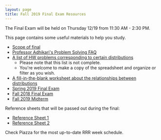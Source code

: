 ```yaml
---
layout: page
title: Fall 2019 Final Exam Resources
---
```


The Final Exam will be held on Thursday 12/19 from 11:30 AM - 2:30 PM.

This page contains some useful materials to help you study.

* [Scope of final](/final_contents)
* [Professor Adhikari's Problem Solving FAQ](https://www.stat.berkeley.edu/~ani/s134s17/faq.html)
* [A list of HW problems corresponding to certain distributions](https://docs.google.com/spreadsheets/d/1R-IhQbtbXT_OtiRDh3wARBphbqLd1QEbxAnDeGVCVRk/edit?usp=sharing)
    * Please note that this list is not complete.
    * You're welcome to make a copy of the spreadsheet and organize or filter as you wish.
* [A fill-in-the-blank worksheet about the relationships between distributions](/assets/distribution_relationships.pdf)
* [Spring 2019 Final Exam](https://drive.google.com/file/d/1lb8YNeS9kmJgxZHC3z_8XTLRAn67yg8L/view?usp=sharing)
* [Fall 2018 Final Exam](https://drive.google.com/file/d/1GpT8M0ejrTwLaB4alQtqizVYi9P5c0Hk/view?usp=sharing)
* [Fall 2019 Midterm](https://drive.google.com/file/d/1kMS-PteRk8hllaq3FKtXeGXJH7aK-Vd9/view?usp=sharing)


Reference sheets that will be passed out during the final:

* [Reference Sheet 1](/assets/final_reference_fa19.pdf)
* [Reference Sheet 2](/assets/final_reference_code_fa19.pdf)

Check Piazza for the most up-to-date RRR week schedule.
